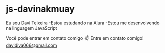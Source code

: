 # js-davinakmuay
Eu sou Davi Teixeira
-Estou estudando na Alura
-Estou me desenvolvendo na linguagem JavaScript

Você pode entrar em contato comigo 📫
Entre em contato comigo!
davidiva066@gmail.com
